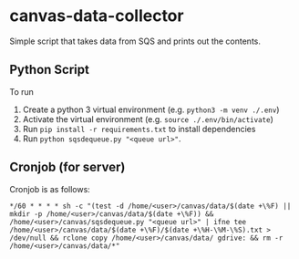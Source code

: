 # canvas-data-collector
Simple script that takes data from SQS and prints out the contents.

## Python Script
To run 

1. Create a python 3 virtual environment (e.g. `python3 -m venv ./.env`)
2. Activate the virtual environment (e.g. `source ./.env/bin/activate`)
3. Run `pip install -r requirements.txt` to install dependencies
4. Run `python sqsdequeue.py "<queue url>"`.

## Cronjob (for server)
Cronjob is as follows:
```
*/60 * * * * sh -c "(test -d /home/<user>/canvas/data/$(date +\%F) || mkdir -p /home/<user>/canvas/data/$(date +\%F)) && /home/<user>/canvas/sqsdequeue.py "<queue url>" | ifne tee /home/<user>/canvas/data/$(date +\%F)/$(date +\%H-\%M-\%S).txt > /dev/null && rclone copy /home/<user>/canvas/data/ gdrive: && rm -r /home/<user>/canvas/data/*"
```
